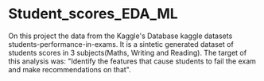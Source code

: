 # Student_scores_EDA_ML
On this project the data from the Kaggle's Database kaggle datasets students-performance-in-exams. It is a sintetic generated dataset of students scores in 3 subjects(Maths, Writing and Reading). 
The target of this analysis was: "Identify the features that cause students to fail the exam and make recommendations on that". 
